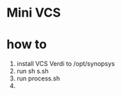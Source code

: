 # Mini VCS

# how to 
 1) install VCS Verdi to /opt/synopsys
 2) run sh s.sh
 3) run process.sh
 4) 

 